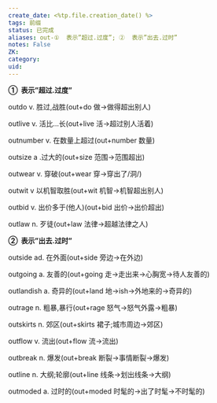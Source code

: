 ```yaml
---
create_date: <%tp.file.creation_date() %>
tags: 前缀
status: 已完成 
aliases: out-①  表示”超过.过度”; ②  表示”出去.过时”
notes: False
ZK: 
category: 
uid: 
---
```


**①  表示”超过.过度”**

outdo  v. 胜过,战胜(out+do 做→做得超出别人)

outlive v. 活比…长(out+live 活→超过别人活着)

outnumber v. 在数量上超过(out+number 数量)

outsize a .过大的(out+size 范围→范围超出)

outwear v. 穿破(out+wear 穿→穿出了/洞/)

outwit v 以机智取胜(out+wit 机智→机智超出别人)

outbid v. 出价多于(他人)(out+bid 出价→出价超出)

outlaw n. 歹徒(out+law 法律→超越法律之人)

**②  表示”出去.过时”**

outside ad. 在外面(out+side 旁边→在外边)

outgoing a. 友善的(out+going 走→走出来→心胸宽→待人友善的)

outlandish a. 奇异的(out+land 地→ish→外地来的→奇异的)

outrage n. 粗暴,暴行(out+rage 怒气→怒气外露→粗暴)

outskirts n. 郊区(out+skirts 裙子;城市周边→郊区)

outflow v. 流出(out+flow 流→流出)

outbreak n. 爆发(out+break 断裂→事情断裂→爆发) 

outline n. 大纲;轮廓(out+line 线条→划出线条→大纲)

outmoded a. 过时的(out+moded 时髦的→出了时髦→不时髦的)